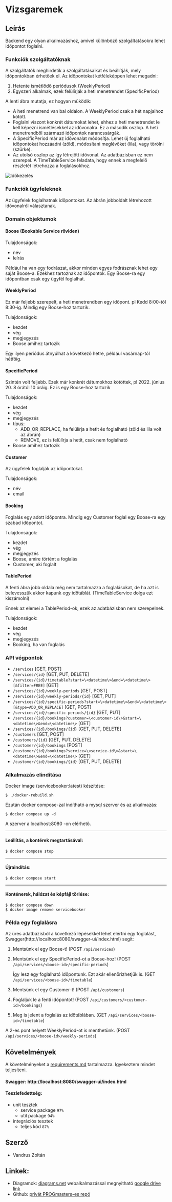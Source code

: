 # Vizsgaremek

## Leírás

Backend egy olyan alkalmazáshoz, amivel különböző szolgáltatásokra lehet időpontot foglalni.

### Funkciók szolgáltatóknak

A szolgáltatók meghirdetik a szolgáltatásaikat és beállítják, mely időpontokban érhetőek el.
Az időpontokat kétféleképpen lehet megadni:

1. Hetente ismétlődő periódusok (WeeklyPeriod)
2. Egyszeri alkalmak, ezek felülírják a heti menetrendet (SpecificPeriod)

A lenti ábra mutatja, ez hogyan működik:
- A heti menetrend van bal oldalon. A WeeklyPeriod csak a hét napjaihoz kötött. 
- Foglalni viszont konkrét dátumokat lehet, ehhez a heti menetrendet le kell képezni ismétlésekkel az idővonalra. Ez a második oszlop. A heti menetrendből származó időpontok narancssárgák.
- A SpecificPeriod már az idővonalat módosítja. Lehet új foglalható időpontokat hozzáadni (zöld), módosítani meglévőket (lila), vagy törölni (szürke).
- Az utolsó oszlop az így létrejött idővonal. Az adatbázisban ez nem szerepel. A TimeTableService feladata, hogy ennek a megfelelő részletét létrehozza a foglalásokhoz.

![Időkezelés](doc/time-management.svg)

### Funkciók ügyfeleknek

Az ügyfelek foglalhatnak időpontokat. Az ábrán jobboldalt létrehozott idővonalról választanak.

### Domain objektumok

#### Boose (Bookable Service röviden)

Tulajdonságok:
- név
- leírás

Például ha van egy fodrászat, akkor minden egyes fodrásznak lehet egy saját Boose-a. Ezekhez tartoznak az időpontok. Egy Boose-ra egy időpontban csak egy ügyfél foglalhat.


#### WeeklyPeriod

Ez már feljebb szerepelt, a heti menetrendben egy időpont. pl Kedd 8:00-tól 8:30-ig. Mindig egy Boose-hoz tartozik.

Tulajdonságok:
- kezdet
- vég
- megjegyzés
- Boose amihez tartozik

Egy ilyen periódus átnyúlhat a következő hétre, például vasárnap-tól hétfőig.

#### SpecificPeriod

Szintén volt feljebb. Ezek már konkrét dátumokhoz kötöttek, pl 2022. június 20. 8 órától 10 óráig. Ez is egy Boose-hoz tartozik

Tulajdonságok:
- kezdet
- vég
- megjegyzés
- típus:
  - ADD_OR_REPLACE, ha felülírja a hetit és foglalható (zöld és lila volt az ábrán)
  - REMOVE, ez is felülírja a hetit, csak nem foglalható
- Boose amihez tartozik

#### Customer

Az ügyfelek foglalják az időpontokat.

Tulajdonságok:
- név
- email

#### Booking

Foglalás egy adott időpontra. Mindig egy Customer foglal egy Boose-ra egy szabad időpontot.

Tulajdonságok:
- kezdet
- vég
- megjegyzés
- Boose, amire történt a foglalás
- Customer, aki foglalt

#### TablePeriod
A fenti ábra jobb oldala még nem tartalmazza a foglalásokat, de ha azt is belevesszük akkor kapunk egy időtáblát. (TimeTableService dolga ezt kiszámolni)

Ennek az elemei a TablePeriod-ok, ezek az adatbázisban nem szerepelnek.

Tulajdonságok:
- kezdet
- vég
- megjegyzés
- Booking, ha van foglalás

### API végpontok

- `/services` [GET, POST]
- `/services/{id}` [GET, PUT, DELETE]
- `/services/{id}/timetable?start=\<datetime\>&end=\<datetime\>[&filter=FREE]` [GET]
- `/services/{id}/weekly-periods` [GET, POST]
- `/services/{id}/weekly-periods/{id}` [GET, PUT]
- `/services/{id}/specific-periods?start=\<datetime\>&end=\<datetime\>[&type=ADD_OR_REPLACE]` [GET, POST]
- `/services/{id}/specific-periods/{id}` [GET, PUT]
- `/services/{id}/bookings?customer=\<customer-id\>&start=\<datetime\>&end=\<datetime\>` [GET]
- `/services/{id}/bookings/{id}` [GET, PUT, DELETE]
- `/customers` [GET, POST]
- `/customers/{id}` [GET, PUT, DELETE]
- `/customer/{id}/bookings` [POST]
- `/customer/{id}/bookings?service=\<service-id\>&start=\<datetime\>&end=\<datetime\>` [GET]
- `/customer/{id}/bookings/{id}` [GET, PUT, DELETE]

### Alkalmazás elindítása
Docker image (servicebooker:latest) készítése:
```shell
$ ./docker-rebuild.sh 
```

Ezután docker compose-zal indítható a mysql szerver és az alkalmazás:
```shell
$ docker compose up -d
```


A szerver a localhost:8080 -on elérhető.

---

#### Leállítás, a kontérek megtartásával:
```shell
$ docker compose stop
````


---
#### Újraindítás:
```shell
$ docker compose start
```
---

#### Konténerek, hálózat és képfájl törlése:
```shell
$ docker compose down
$ docker image remove servicebooker
```

### Példa egy foglalásra

Az üres adatbázisból a következő lépésekkel lehet elértni egy foglalást, Swagger(http://localhost:8080/swagger-ui/index.html) segít:
1. Mentsünk el egy Boose-t! (POST `/api/services`)
2. Mentsünk el egy SpecificPeriod-ot a Boose-hoz! (POST `/api/services/<boose-id>/specific-periods`)

   Így lesz egy foglalható időpontunk. Ezt akár ellenőrizhetjük is. (GET `/api/services/<boose-id>/timetable`) 
3. Mentsünk el egy Customer-t! (POST `/api/customers`)
4. Foglaljuk le a fenti időpontot! (POST `/api/customers/<customer-id>/bookings`)
5. Meg is jelent a foglalás az időtáblában. (GET `/api/services/<boose-id>/timetable`)

A 2-es pont helyett WeeklyPeriod-ot is menthetünk. (POST `/api/services/<boose-id>/weekly-periods`)

## Követelmények 

A követelményeket a [requirements.md](requirements.md) tartalmazza. Igyekeztem mindet teljesíteni.

#### Swagger: http://localhost:8080/swagger-ui/index.html

#### Teszlefedettség:
- unit tesztek
  - service package `97%`
  - util package `94%`
- integrációs tesztek
  - teljes kód `87%`

## Szerző

- Vandrus Zoltán

## Linkek:

- Diagramok: [diagrams.net](https://app.diagrams.net) webalkalmazással
  megnyitható [google drive link](https://drive.google.com/file/d/12AK1elUCa2w8mthzNqpbRXYZbONwvwBY/view?usp=sharing)
- Github: [privát PROGmasters-es repó](https://github.com/PM-VallalatiBackend-SV2/vizsgaremek-Szunti)